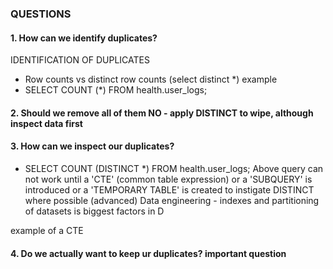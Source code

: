 ### QUESTIONS
#### 1. How can we identify duplicates?
IDENTIFICATION OF DUPLICATES
- Row counts vs distinct row counts (select distinct *)
example 
- SELECT COUNT (*) FROM health.user_logs;

#### 2. Should we remove all of them NO - apply DISTINCT to wipe, although inspect data first
#### 3. How can we inspect our duplicates? 
- SELECT COUNT (DISTINCT *) FROM health.user_logs; 
Above query can not work until a 'CTE' (common table expression) or a 'SUBQUERY' is introduced or a 'TEMPORARY TABLE' is created to instigate DISTINCT where possible (advanced)
Data engineering - indexes and partitioning of datasets is biggest factors in D

example of a CTE

#### 4. Do we actually want to keep ur duplicates? important question
